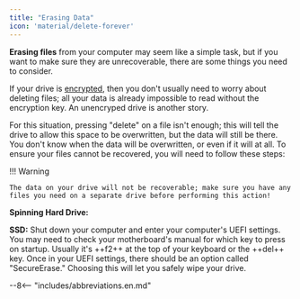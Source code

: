 ```yaml
---
title: "Erasing Data"
icon: 'material/delete-forever'
---
```

**Erasing files** from your computer may seem like a simple task, but if you want to make sure they are unrecoverable, there are some things you need to consider.

If your drive is [encrypted](../encryption.en.md/#os-full-disk-encryption), then you don't usually need to worry about deleting files; all your data is already impossible to read without the encryption key. An unencryped drive is another story.

For this situation, pressing "delete" on a file isn't enough; this will tell the drive to allow this space to be overwritten, but the data will still be there. You don't know when the data will be overwritten, or even if it will at all. To ensure your files cannot be recovered, you will need to follow these steps:

!!! Warning

    The data on your drive will not be recoverable; make sure you have any files you need on a separate drive before performing this action!

**Spinning Hard Drive:**

**SSD:** Shut down your computer and enter your computer's UEFI settings. You may need to check your motherboard's manual for which key to press on startup. Usually it's ++f2++ at the top of your keyboard or the ++del++ key. Once in your UEFI settings, there should be an option called "SecureErase." Choosing this will let you safely wipe your drive.

--8<-- "includes/abbreviations.en.md"
